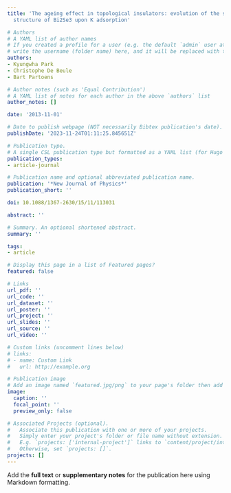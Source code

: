 ```yaml
---
title: 'The ageing effect in topological insulators: evolution of the surface electronic
  structure of Bi2Se3 upon K adsorption'

# Authors
# A YAML list of author names
# If you created a profile for a user (e.g. the default `admin` user at `content/authors/admin/`), 
# write the username (folder name) here, and it will be replaced with their full name and linked to their profile.
authors:
- Kyungwha Park
- Christophe De Beule
- Bart Partoens

# Author notes (such as 'Equal Contribution')
# A YAML list of notes for each author in the above `authors` list
author_notes: []

date: '2013-11-01'

# Date to publish webpage (NOT necessarily Bibtex publication's date).
publishDate: '2023-11-24T01:11:25.845651Z'

# Publication type.
# A single CSL publication type but formatted as a YAML list (for Hugo requirements).
publication_types:
- article-journal

# Publication name and optional abbreviated publication name.
publication: '*New Journal of Physics*'
publication_short: ''

doi: 10.1088/1367-2630/15/11/113031

abstract: ''

# Summary. An optional shortened abstract.
summary: ''

tags:
- article

# Display this page in a list of Featured pages?
featured: false

# Links
url_pdf: ''
url_code: ''
url_dataset: ''
url_poster: ''
url_project: ''
url_slides: ''
url_source: ''
url_video: ''

# Custom links (uncomment lines below)
# links:
# - name: Custom Link
#   url: http://example.org

# Publication image
# Add an image named `featured.jpg/png` to your page's folder then add a caption below.
image:
  caption: ''
  focal_point: ''
  preview_only: false

# Associated Projects (optional).
#   Associate this publication with one or more of your projects.
#   Simply enter your project's folder or file name without extension.
#   E.g. `projects: ['internal-project']` links to `content/project/internal-project/index.md`.
#   Otherwise, set `projects: []`.
projects: []
---
```


Add the **full text** or **supplementary notes** for the publication here using Markdown formatting.
